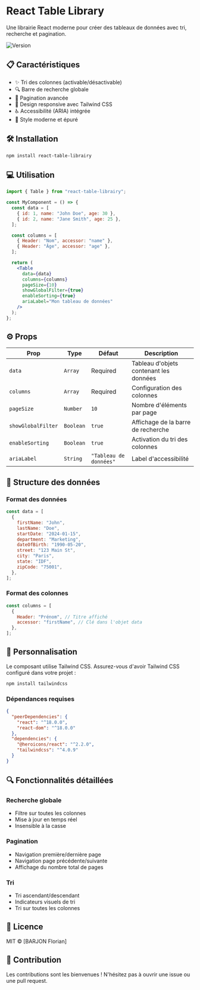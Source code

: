 # React Table Library

Une librairie React moderne pour créer des tableaux de données avec tri, recherche et pagination.

![Version](https://img.shields.io/badge/version-1.0.0-blue.svg)

## 📋 Caractéristiques

- ✨ Tri des colonnes (activable/désactivable)
- 🔍 Barre de recherche globale
- 📑 Pagination avancée
- 📱 Design responsive avec Tailwind CSS
- ♿ Accessibilité (ARIA) intégrée
- 🎨 Style moderne et épuré

## 🛠 Installation

```bash
npm install react-table-librairy
```

## 💻 Utilisation

```jsx
import { Table } from "react-table-librairy";

const MyComponent = () => {
  const data = [
    { id: 1, name: "John Doe", age: 30 },
    { id: 2, name: "Jane Smith", age: 25 },
  ];

  const columns = [
    { Header: "Nom", accessor: "name" },
    { Header: "Âge", accessor: "age" },
  ];

  return (
    <Table
      data={data}
      columns={columns}
      pageSize={10}
      showGlobalFilter={true}
      enableSorting={true}
      ariaLabel="Mon tableau de données"
    />
  );
};
```

## ⚙️ Props

| Prop               | Type      | Défaut                 | Description                            |
| ------------------ | --------- | ---------------------- | -------------------------------------- |
| `data`             | `Array`   | Required               | Tableau d'objets contenant les données |
| `columns`          | `Array`   | Required               | Configuration des colonnes             |
| `pageSize`         | `Number`  | `10`                   | Nombre d'éléments par page             |
| `showGlobalFilter` | `Boolean` | `true`                 | Affichage de la barre de recherche     |
| `enableSorting`    | `Boolean` | `true`                 | Activation du tri des colonnes         |
| `ariaLabel`        | `String`  | `"Tableau de données"` | Label d'accessibilité                  |

## 🔧 Structure des données

### Format des données

```jsx
const data = [
  {
    firstName: "John",
    lastName: "Doe",
    startDate: "2024-01-15",
    department: "Marketing",
    dateOfBirth: "1990-05-20",
    street: "123 Main St",
    city: "Paris",
    state: "IDF",
    zipCode: "75001",
  },
];
```

### Format des colonnes

```jsx
const columns = [
  {
    Header: "Prénom", // Titre affiché
    accessor: "firstName", // Clé dans l'objet data
  },
];
```

## 🎨 Personnalisation

Le composant utilise Tailwind CSS. Assurez-vous d'avoir Tailwind CSS configuré dans votre projet :

```bash
npm install tailwindcss
```

### Dépendances requises

```json
{
  "peerDependencies": {
    "react": "^18.0.0",
    "react-dom": "^18.0.0"
  },
  "dependencies": {
    "@heroicons/react": "^2.2.0",
    "tailwindcss": "^4.0.9"
  }
}
```

## 🔍 Fonctionnalités détaillées

### Recherche globale

- Filtre sur toutes les colonnes
- Mise à jour en temps réel
- Insensible à la casse

### Pagination

- Navigation première/dernière page
- Navigation page précédente/suivante
- Affichage du nombre total de pages

### Tri

- Tri ascendant/descendant
- Indicateurs visuels de tri
- Tri sur toutes les colonnes

## 📝 Licence

MIT © [BARJON Florian]

## 🤝 Contribution

Les contributions sont les bienvenues ! N'hésitez pas à ouvrir une issue ou une pull request.
